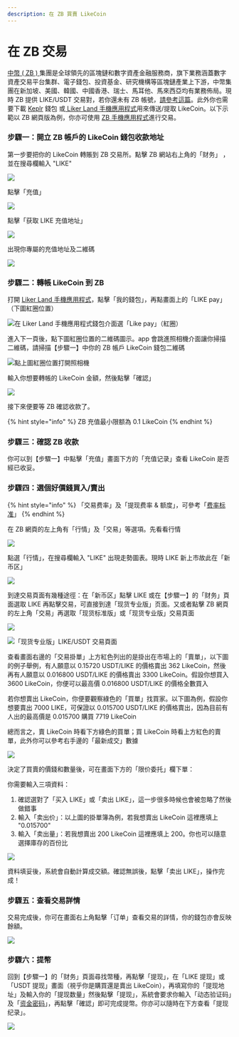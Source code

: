 ```yaml
---
description: 在 ZB 買賣 LikeCoin
---
```


# 在 ZB 交易

[中幣 ( ZB ) ](https://zb.com)集團是全球領先的區塊鏈和數字資產金融服務商，旗下業務涵蓋數字資產交易平台集群、電子錢包、投資基金、研究機構等區塊鏈產業上下游，中幣集團在新加坡、美國、韓國、中國香港、瑞士、馬耳他、馬來西亞均有業務佈局。現時 ZB 提供 LIKE/USDT 交易對，若你還未有 ZB 帳號，[請參考這篇](registering-on-zb.md)。此外你也需要下載 [Keplr](../../../guides/wallet/keplr.md) 錢包 或[ Liker Land 手機應用程式](https://liker.land/getapp)用來傳送/提取 LikeCoin。以下示範以 ZB 網頁版為例，你亦可使用 [ZB 手機應用程式](https://www.zb.com/cn/download)進行交易。

### 步驟一：開立 ZB 帳戶的 LikeCoin 錢包收款地址

第一步要把你的 LikeCoin 轉賬到 ZB 交易所。點擊 ZB 網站右上角的「财务」 ，並在搜尋欄輸入 "LIKE"

![](../../../.gitbook/assets/zb-trade-01.png)

點擊「充值」

![](../../../.gitbook/assets/zb-trade-02.png)

點擊「获取 LIKE 充值地址」

![](../../../.gitbook/assets/zb-trade-03.png)

出現你專屬的充值地址及二維碼

![](../../../.gitbook/assets/zb-trade-04.png)

### 步驟二：轉帳 LikeCoin 到 ZB

打開 [Liker Land 手機應用程式](https://liker.land/getapp)，點擊「我的錢包」，再點畫面上的「LIKE pay」（下圖紅圈位置）

![在 Liker Land 手機應用程式錢包介面選「Like pay」（紅圈）](../../../.gitbook/assets/like-pay-1.png)

進入下一頁後，點下圖紅圈位置的二維碼圖示。app 會跳進照相機介面讓你掃描二維碼，請掃描【步驟一】中你的 ZB 帳戶 LikeCoin 錢包二維碼

![點上圖紅圈位置打開照相機](../../../.gitbook/assets/bitasset-trade-7.png)

輸入你想要轉帳的 LikeCoin 金額，然後點擊「確認」

![](../../../.gitbook/assets/bitasset-trade-8.png)

接下來便要等 ZB 確認收款了。

{% hint style="info" %}
ZB 充值最小限额為 0.1 LikeCoin
{% endhint %}

### 步驟三：確認 ZB 收款

你可以到【步驟一】中點擊「充值」畫面下方的「充值记录」查看 LikeCoin 是否經已收妥。

### 步驟四：選個好價錢買入/賣出

{% hint style="info" %}
「交易费率」及「提现费率 & 额度」，可參考「[费率标准](https://www.zb.com/help/rate)」
{% endhint %}

在 ZB 網頁的左上角有「行情」及「交易」等選項。先看看行情

![](../../../.gitbook/assets/zb-trade-05.png)

點選「行情」，在搜尋欄輸入 "LIKE" 出現走勢圖表。現時 LIKE 新上市故此在「新币区」

![](../../../.gitbook/assets/zb-trade-06.png)

到達交易頁面有幾種途徑：在「新币区」點擊 LIKE 或在【步驟一】的「财务」頁面選取 LIKE 再點擊交易，可直接到達「现货专业版」页面。又或者點擊 ZB 網頁的左上角「交易」再選取「现货标准版」或「现货专业版」交易頁面

![](../../../.gitbook/assets/zb-trade-07.png)

![「现货专业版」LIKE/USDT 交易頁面](../../../.gitbook/assets/zb-trade-08.png)

查看畫面右邊的「交易掛單」上方紅色列出的是掛出在市場上的「賣單」，以下圖的例子舉例，有人願意以 0.15720 USDT/LIKE 的價格賣出 362 LikeCoin，然後再有人願意以 0.016800 USDT/LIKE 的價格賣出 3300 LikeCoin。假設你想買入 3600 LikeCoin，你便可以最高價 0.016800 USDT/LIKE 的價格全數買入

若你想賣出 LikeCoin，你便要觀察綠色的「買單」找買家。以下圖為例，假設你想要賣出 7000 LIKE，可保證以 0.015700 USDT/LIKE 的價格賣出，因為目前有人出的最高價是 0.015700 購買 7719 LikeCoin

總而言之，賣 LikeCoin 時看下方綠色的買單；買 LikeCoin 時看上方紅色的賣單，此外你可以參考右手邊的「最新成交」數據

![](../../../.gitbook/assets/zb-trade-09.png)

決定了買賣的價錢和數量後，可在畫面下方的「限价委托」欄下單：

你需要輸入三項資料：

1. 確認選對了「买入 LIKE」或「卖出 LIKE」，這一步很多時候也會被忽略了然後做錯事
2. 輸入「卖出价」：以上圖的掛單簿為例，若我想賣出 LikeCoin 這裡應填上 "0.015700"
3. 輸入「卖出量」：若我想賣出 200 LikeCoin 這裡應填上 200。你也可以隨意選擇庫存的百份比

![](../../../.gitbook/assets/zb-trade-10.png)

資料填妥後，系統會自動計算成交額。確認無誤後，點擊「卖出 LIKE」，操作完成！

### 步驟五：查看交易詳情

交易完成後，你可在畫面右上角點擊「订单」查看交易的詳情，你的錢包亦會反映餘額。

![](../../../.gitbook/assets/zb-trade-11.png)

### 步驟六：提幣

回到【步驟一】的「财务」頁面尋找幣種，再點擊「提现」，在「LIKE 提现」或「USDT 提现」畫面（視乎你是購買還是賣出 LikeCoin），再填寫你的「提现地址」及輸入你的「提现数量」然後點擊「提现」，系統會要求你輸入「动态验证码」及「[资金密码](https://docs.like.co/v/zh/guides/trade/registering-on-zb#bu-zhou-san-zi-jin-mi-ma)」，再點擊「確認」即可完成提幣。你亦可以隨時在下方查看「提现纪录」。

![](../../../.gitbook/assets/zb-trade-12.png)
